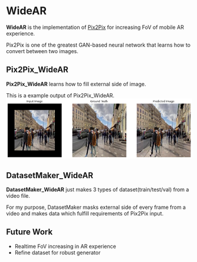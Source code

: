 # WideAR
**WideAR** is the implementation of [Pix2Pix](https://arxiv.org/abs/1611.07004) for increasing FoV of mobile AR experience.

Pix2Pix is one of the greatest GAN-based neural network that learns how to convert between two images.

## Pix2Pix_WideAR
**Pix2Pix_WideAR** learns how to fill external side of image.

This is a example output of Pix2Pix_WideAR.
![example_output](/img/example_output.png)

## DatasetMaker_WideAR
**DatasetMaker_WideAR** just makes 3 types of dataset(train/test/val) from a video file.

For my purpose, DatasetMaker masks external side of every frame from a video and makes data which fulfill requirements of Pix2Pix input.


## Future Work
- Realtime FoV increasing in AR experience
- Refine dataset for robust generator
